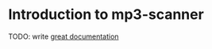# Introduction to mp3-scanner

TODO: write [great documentation](http://jacobian.org/writing/what-to-write/)
